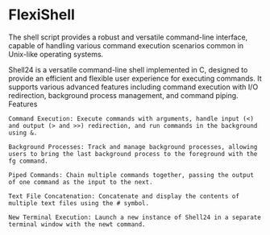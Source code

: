 # FlexiShell
The shell script provides a robust and versatile command-line interface, capable of handling various command execution scenarios common in Unix-like operating systems.

Shell24 is a versatile command-line shell implemented in C, designed to provide an efficient and flexible user experience for executing commands. It supports various advanced features including command execution with I/O redirection, background process management, and command piping.
Features

    Command Execution: Execute commands with arguments, handle input (<) and output (> and >>) redirection, and run commands in the background using &.

    Background Processes: Track and manage background processes, allowing users to bring the last background process to the foreground with the fg command.

    Piped Commands: Chain multiple commands together, passing the output of one command as the input to the next.

    Text File Concatenation: Concatenate and display the contents of multiple text files using the # symbol.

    New Terminal Execution: Launch a new instance of Shell24 in a separate terminal window with the newt command.

